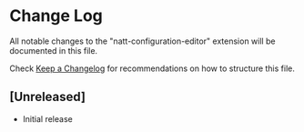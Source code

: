 # Change Log

All notable changes to the "natt-configuration-editor" extension will be documented in this file.

Check [Keep a Changelog](http://keepachangelog.com/) for recommendations on how to structure this file.

## [Unreleased]

- Initial release